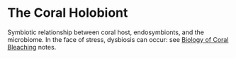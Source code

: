 # The Coral Holobiont

Symbiotic relationship between coral host, endosymbionts, and the microbiome. In the face of stress, dysbiosis can occur: see [Biology of Coral Bleaching](https://github.com/emmastrand/EmmaStrand_Notebook/blob/master/Comprehensive-Exams/Putnam-exam/Coral-Bleaching.md) notes.
